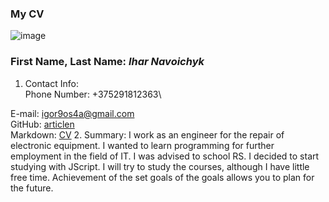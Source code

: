 ### My CV
![image](.\rsschool-cv\img1.jpg "goodfon.ru")
### First Name, Last Name: *Ihar Navoichyk*
1. Contact Info:\
Phone Number: +375291812363\

E-mail: igor9os4a@gmail.com\
GitHub: [articlen](https://github.com/articlen/rsschool-cv.git)\
Markdown: [CV](https://articlen.github.io/rsschool-cv/cv)
2. Summary:
I work as an engineer for the repair of electronic equipment. I wanted to learn programming for further employment in the field of IT. I was advised to school RS. I decided to start studying with JScript. I will try to study the courses, although I have little free time. Achievement of the set goals of the goals allows you to plan for the future.

